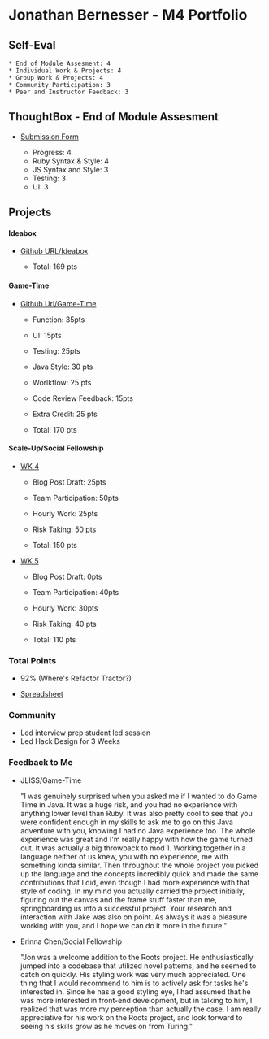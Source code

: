 # Jonathan Bernesser - M4 Portfolio

## Self-Eval

    * End of Module Assesment: 4
    * Individual Work & Projects: 4
    * Group Work & Projects: 4
    * Community Participation: 3
    * Peer and Instructor Feedback: 3


## ThoughtBox - End of Module Assesment

  * [Submission Form](https://gist.github.com/Jbern16/a9db5ecff5fb96a9b99977606a7b15f1)

    * Progress: 4
    * Ruby Syntax & Style: 4
    * JS Syntax and Style: 3
    * Testing: 3
    * UI: 3
    
## Projects

#### Ideabox

  * [Github URL/Ideabox](https://github.com/Jbern16/ruby-submissions/tree/master/1602/module_4_assignments/ideabox2.0/jonathan-bernesser)

    * Total: 169 pts

#### Game-Time

  * [Github Url/Game-Time](https://github.com/Jbern16/ruby-submissions/blob/master/1602/module_4_assignments/gametime/jonB-jonL/submission_form.markdown)

    * Function: 35pts
    * UI: 15pts
    * Testing: 25pts
    * Java Style: 30 pts
    * Worlkflow: 25 pts
    * Code Review Feedback: 15pts
    * Extra Credit: 25 pts

    * Total: 170 pts

#### Scale-Up/Social Fellowship

  * [WK 4](https://github.com/Jbern16/ruby-submissions/tree/master/1602/module_4_assignments/scale-up-wk-4/jonB)

    * Blog Post Draft: 25pts
    * Team Participation: 50pts
    * Hourly Work: 25pts
    * Risk Taking: 50 pts

    * Total: 150 pts
  
  * [WK 5](https://github.com/Jbern16/ruby-submissions/blob/master/1602/module_4_assignments/scale-up-wk-5/jon-b-scale-wk-5.md)

    * Blog Post Draft: 0pts
    * Team Participation: 40pts
    * Hourly Work: 30pts
    * Risk Taking: 40 pts

    * Total: 110 pts

### Total Points

  * 92% (Where's Refactor Tractor?)
  
  * [Spreadsheet](https://docs.google.com/spreadsheets/d/1oUvlbYSnTdG4FTDBfpk-c7yUc2Dtm7Zpouq5qYIvE0o/edit#gid=0)

### Community

  * Led interview prep student led session
  * Led Hack Design for 3 Weeks

### Feedback to Me

  * JLISS/Game-Time

    "I was genuinely surprised when you asked me if I wanted to do Game Time in Java.  It was a huge risk, and you had no experience with anything lower level than Ruby.  It was also pretty cool to see that you were confident enough in my skills to ask me to go on this Java adventure with you, knowing I had no Java experience too.  The whole experience was great and I'm really happy with how the game turned out.  It was actually a big throwback to mod 1. Working together in a language neither of us knew, you with no experience, me with something kinda similar.  Then throughout the whole project you picked up the language and the concepts incredibly quick and made the same contributions that I did, even though I had more experience with that style of coding.  In my mind you actually carried the project initially, figuring out the canvas and the frame stuff faster than me, springboarding us into a successful project.  Your research and interaction with Jake was also on point.  As always it was a pleasure working with you, and I hope we can do it more in the future."

  * Erinna Chen/Social Fellowship

    "Jon was a welcome addition to the Roots project. He enthusiastically jumped into a codebase that utilized novel patterns, and he seemed to catch on quickly. His styling work was very much appreciated. One thing that I would recommend to him is to actively ask for tasks he's interested in. Since he has a good styling eye, I had assumed that he was more interested in front-end development, but in talking to him, I realized that was more my perception than actually the case. I am really appreciative for his work on the Roots project, and look forward to seeing his skills grow as he moves on from Turing."